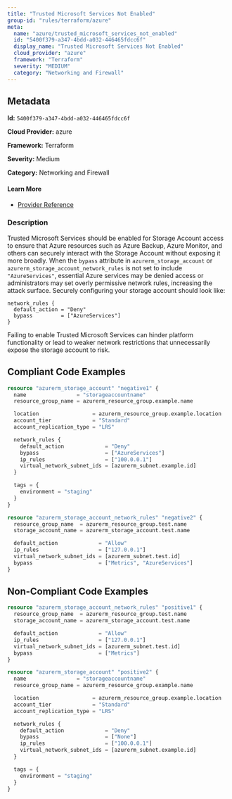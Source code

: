 ```yaml
---
title: "Trusted Microsoft Services Not Enabled"
group-id: "rules/terraform/azure"
meta:
  name: "azure/trusted_microsoft_services_not_enabled"
  id: "5400f379-a347-4bdd-a032-446465fdcc6f"
  display_name: "Trusted Microsoft Services Not Enabled"
  cloud_provider: "azure"
  framework: "Terraform"
  severity: "MEDIUM"
  category: "Networking and Firewall"
---
```

## Metadata

**Id:** `5400f379-a347-4bdd-a032-446465fdcc6f`

**Cloud Provider:** azure

**Framework:** Terraform

**Severity:** Medium

**Category:** Networking and Firewall

#### Learn More

 - [Provider Reference](https://registry.terraform.io/providers/hashicorp/azurerm/latest/docs/resources/storage_account#bypass)

### Description

 Trusted Microsoft Services should be enabled for Storage Account access to ensure that Azure resources such as Azure Backup, Azure Monitor, and others can securely interact with the Storage Account without exposing it more broadly. When the `bypass` attribute in `azurerm_storage_account` or `azurerm_storage_account_network_rules` is not set to include `"AzureServices"`, essential Azure services may be denied access or administrators may set overly permissive network rules, increasing the attack surface. Securely configuring your storage account should look like:

```
network_rules {
  default_action = "Deny"
  bypass         = ["AzureServices"]
}
```

Failing to enable Trusted Microsoft Services can hinder platform functionality or lead to weaker network restrictions that unnecessarily expose the storage account to risk.


## Compliant Code Examples
```terraform
resource "azurerm_storage_account" "negative1" {
  name                = "storageaccountname"
  resource_group_name = azurerm_resource_group.example.name

  location                 = azurerm_resource_group.example.location
  account_tier             = "Standard"
  account_replication_type = "LRS"

  network_rules {
    default_action             = "Deny"
	bypass					   = ["AzureServices"]
    ip_rules                   = ["100.0.0.1"]
    virtual_network_subnet_ids = [azurerm_subnet.example.id]
  }

  tags = {
    environment = "staging"
  }
}

resource "azurerm_storage_account_network_rules" "negative2" {
  resource_group_name  = azurerm_resource_group.test.name
  storage_account_name = azurerm_storage_account.test.name

  default_action             = "Allow"
  ip_rules                   = ["127.0.0.1"]
  virtual_network_subnet_ids = [azurerm_subnet.test.id]
  bypass                     = ["Metrics", "AzureServices"]
}
```
## Non-Compliant Code Examples
```terraform
resource "azurerm_storage_account_network_rules" "positive1" {
  resource_group_name  = azurerm_resource_group.test.name
  storage_account_name = azurerm_storage_account.test.name

  default_action             = "Allow"
  ip_rules                   = ["127.0.0.1"]
  virtual_network_subnet_ids = [azurerm_subnet.test.id]
  bypass                     = ["Metrics"]
}

resource "azurerm_storage_account" "positive2" {
  name                = "storageaccountname"
  resource_group_name = azurerm_resource_group.example.name

  location                 = azurerm_resource_group.example.location
  account_tier             = "Standard"
  account_replication_type = "LRS"

  network_rules {
    default_action             = "Deny"
	bypass					   = ["None"]
    ip_rules                   = ["100.0.0.1"]
    virtual_network_subnet_ids = [azurerm_subnet.example.id]
  }

  tags = {
    environment = "staging"
  }
}
```